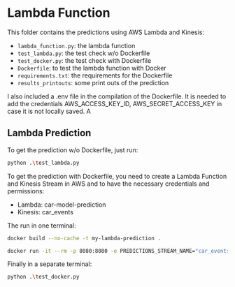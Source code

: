 # Lambda Function

This folder contains the predictions using AWS Lambda and Kinesis:

- `lambda_function.py`: the lambda function
- `test_lambda.py`: the test check w/o Dockerfile
- `test_docker.py`: the test check with Dockerfile
- `Dockerfile`: to test the lambda function with Docker
- `requirements.txt`: the requirements for the Dockerfile
- `results_printouts`: some print outs of the prediction

I also included a .env file in the compilation of the Dockerfile. It is needed to add the credentials AWS_ACCESS_KEY_ID, AWS_SECRET_ACCESS_KEY in case it is not locally saved. A

## Lambda Prediction

To get the prediction w/o Dockerfile, just run:

```bash
python .\test_lambda.py
```

To get the prediction with Dockerfile, you need to create a Lambda Function and Kinesis Stream in AWS and to have the necessary credentials and permissions:

- Lambda: car-model-prediction
- Kinesis: car_events

The run in one terminal:

```bash
docker build --no-cache -t my-lambda-prediction .
```

```bash
docker run -it --rm -p 8080:8080 -e PREDICTIONS_STREAM_NAME="car_events" -e TEST_RUN="True" -e AWS_ACCESS_KEY_ID="AWS_ACCESS_KEY_ID" -e AWS_SECRET_ACCESS_KEY="AWS_SECRET_ACCESS_KEY" -e AWS_REGION="eu-central-1" my-lambda-prediction
```

Finally in a separate terminal:

```bash
python .\test_docker.py
```